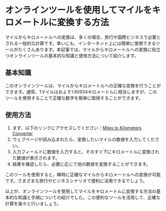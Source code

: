 オンラインツールを使用してマイルをキロメートルに変換する方法
==============================

マイルからキロメートルへの変換は、多くの場合、旅行や国際ビジネスで必要とされる一般的な計算です。幸いにも、インターネット上には簡単に使用できるツールがたくさんあります。本記事では、マイルからキロメートルへの変換に役立つオンラインツールの基本的な知識と使用方法について紹介します。

基本知識
----

このオンラインツールは、マイルからキロメートルへの正確な変換を行うことができます。通常、1マイルはおよそ1.60934キロメートルに相当しますが、このツールを使用することで正確な数字を簡単に取得することができます。

使用方法
----

1. まず、以下のリンクにアクセスしてください：[Miles to Kilometers Converter](https://www.onlinecalculatorsfree.com/ja/convert/meter-to-km.html)
2. ウェブページが読み込まれたら、変換したいマイルの数値を入力してください。
3. 入力フィールドに数値を入力すると、そのすぐ下にキロメートルに変換された数値が表示されます。
4. 結果を確認したら、必要に応じて他の数値を変換することができます。

このツールを使用すると、瞬時に正確なマイルからキロメートルへの変換が可能です。さまざまな旅行やビジネスシナリオで便利に活用できるでしょう。

以上が、オンラインツールを使用してマイルをキロメートルに変換する方法の基本的な知識と手順についての紹介でした。この便利なツールを活用して、正確な計算を楽々と行いましょう。